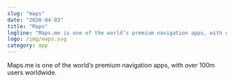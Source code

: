 ```yaml
---
slug: "maps"
date: "2020-04-03"
title: "Maps"
logline: "Maps.me is one of the world’s premium navigation apps, with over 100m users worldwide."
logo: /img/maps.svg
category: app
---
```


Maps.me is one of the world’s premium navigation apps, with over 100m users worldwide.

